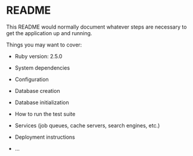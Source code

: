 # README

This README would normally document whatever steps are necessary to get the
application up and running.

Things you may want to cover:

* Ruby version: 2.5.0

* System dependencies

* Configuration

* Database creation

* Database initialization

* How to run the test suite

* Services (job queues, cache servers, search engines, etc.)

* Deployment instructions

* ...
